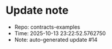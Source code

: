 ﻿# Update note
- Repo: contracts-examples
- Time: 2025-10-13 23:22:52.5762750
- Note: auto-generated update #14
